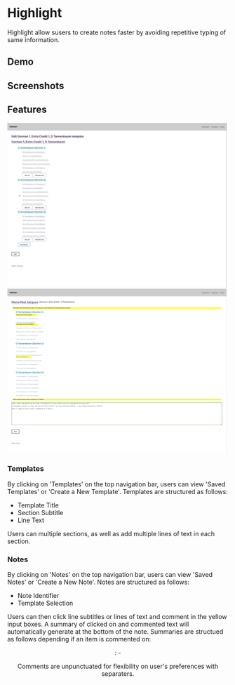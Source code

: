 # Highlight

Highlight allow susers to create notes faster by avoiding repetitive typing of same information.

## Demo

## Screenshots

## Features

<img src="https://github.com/julienshim/highlight/blob/master/public/create-a-template.png" width="500px">
<img src="https://github.com/julienshim/highlight/blob/master/public/create-a-note.png" width="500px">

### Templates

By clicking on 'Templates' on the top navigation bar, users can view 'Saved Templates' or 'Create a New Template'. Templates are structured as follows:

- Template Title
- Section Subtitle
- Line Text

Users can multiple sections, as well as add multiple lines of text in each section.

### Notes

By clicking on 'Notes' on the top navigation bar, users can view 'Saved Notes' or 'Create a New Note'. Notes are structured as follows:

- Note Identifier
- Template Selection

Users can then click line subtitles or lines of text and comment in the yellow input boxes. A summary of clicked on and commented text will automatically generate at the bottom of the note. Summaries are structued as follows depending if an item is commented on:

<Header>
<Subtitle>: <Subtitle Comment> <Line Text> - <Line Text Comment>
<Footer>

Comments are unpunctuated for flexibility on user's preferences with separaters.
